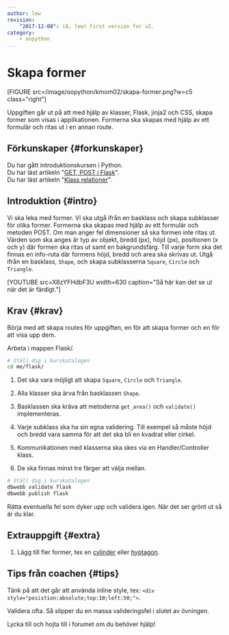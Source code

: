 ```yaml
---
author: lew
revision:
    "2017-12-08": (A, lew) First version for v2.
category:
    - oopython
...
```

Skapa former
===================================

[FIGURE src=/image/oopython/kmom02/skapa-former.png?w=c5 class="right"]

Uppgiften går ut på att med hjälp av klasser, Flask, jinja2 och CSS, skapa former som visas i applikationen. Formerna ska skapas med hjälp av ett formulär och ritas ut i en annan route.

<!--more-->


Förkunskaper {#forkunskaper}
-----------------------

Du har gått introduktionskursen i Python.  
Du har läst artikeln "[GET, POST i Flask](kunskap/flask-get-post)".  
Du har läst artikeln "[Klass relationer](kunskap/klass-relationer)".  



Introduktion {#intro}
-----------------------    

Vi ska leka med former. Vi ska utgå ifrån en basklass och skapa subklasser för olika former. Formerna ska skapas med hjälp av ett formulär och metoden POST. Om man anger fel dimensioner så ska formen inte ritas ut. Värden som ska anges är typ av objekt, bredd (px), höjd (px), positionen (x och y) där formen ska ritas ut samt en bakgrundsfärg. Till varje form ska det finnas en info-ruta där formens höjd, bredd och area ska skrivas ut. Utgå ifrån en basklass, `Shape`, och skapa subklasserna `Square`, `Circle` och `Triangle`.

[YOUTUBE src=X8zYFHdbF3U width=630 caption="Så här kan det se ut när det är färdigt."]


Krav {#krav}
-----------------------

Börja med att skapa routes för uppgiften, en för att skapa former och en för att visa upp dem.

Arbeta i mappen Flask/.

```bash
# Ställ dig i kurskatalogen
cd me/flask/
```

1. Det ska vara möjligt att skapa `Square`, `Circle` och `Triangle`.

1. Alla klasser ska ärva från basklassen `Shape`.

1. Basklassen ska kräva att metoderna `get_area()` och `validate()` implementeras.

1. Varje subklass ska ha sin egna validering. Till exempel så måste höjd och bredd vara samma för att det ska bli en kvadrat eller cirkel.

1. Kommunikationen med klasserna ska skes via en Handler/Controller klass.

1. De ska finnas minst tre färger att välja mellan.

```bash
# Ställ dig i kurskatalogen
dbwebb validate flask
dbwebb publish flask
```

Rätta eventuella fel som dyker upp och validera igen. När det ser grönt ut så är du klar.



Extrauppgift {#extra}
-----------------------

1. Lägg till fler former, tex en [cylinder](https://sv.wikipedia.org/wiki/Cylinder) eller [hyptagon](https://sv.wikipedia.org/wiki/Heptagon).



Tips från coachen {#tips}
-----------------------

Tänk på att det går att använda inline style, tex: `<div style="posistion:absolute;top:10;left:50;">`.

Validera ofta. Så slipper du en massa valideringsfel i slutet av övningen.

Lycka till och hojta till i forumet om du behöver hjälp!

